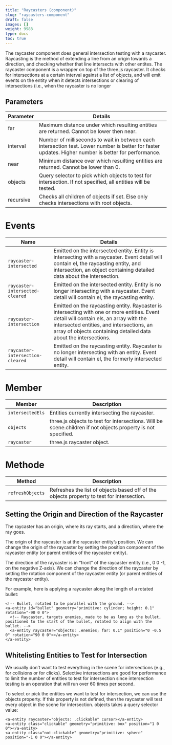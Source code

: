 ```yaml
---
title: "Raycasters (component)"
slug: "raycasters-component"
draft: false
images: []
weight: 9983
type: docs
toc: true
---
```


The raycaster component does general intersection testing with a raycaster. Raycasting is the method of extending a line from an origin towards a direction, and checking whether that line intersects with other entites. The raycaster component is a wrapper on top of the three.js raycaster. It checks for intersections at a certain interval against a list of objects, and will emit events on the entity when it detects intersections or clearing of intersections (i.e., when the raycaster is no longer 

## Parameters
| Parameter | Details | 
| --------- | ------- |
| far     | Maximum distance under which resulting entities are returned. Cannot be lower then near. |
| interval | Number of milliseconds to wait in between each intersection test. Lower number is better for faster updates. Higher number is better for performance.   | 
| near  |  Minimum distance over which resuilting entities are returned. Cannot be lower than 0.  |  
| objects |   Query selector to pick which objects to test for intersection. If not specified, all entities will be tested.   |
| recursive |   Checks all children of objects if set. Else only checks intersections with root objects.  |  



# Events

Name   | Details
------ | --------
`raycaster-intersected`   | Emitted on the intersected entity. Entity is intersecting with a raycaster. Event detail will contain el, the raycasting entity, and intersection, an object containing detailed data about the intersection.
`raycaster-intersected-cleared`  |  Emitted on the intersected entity. Entity is no longer intersecting with a raycaster. Event detail will contain el, the raycasting entity.
`raycaster-intersection`  |  Emitted on the raycasting entity. Raycaster is intersecting with one or more entities. Event detail will contain els, an array with the intersected entities, and intersections, an array of objects containing detailed data about the intersections.
`raycaster-intersection-cleared`   | Emitted on the raycasting entity. Raycaster is no longer intersecting with an entity. Event detail will contain el, the formerly intersected entity.

# Member

Member |   Description
--- | ---
`intersectedEls` |   Entities currently intersecting the raycaster.
`objects` |    three.js objects to test for intersections. Will be scene.children if not objects property is not specified.
`raycaster` |   three.js raycaster object.

# Methode

Method  |  Description
--- | ---
`refreshObjects` |    Refreshes the list of objects based off of the objects property to test for intersection.

## Setting the Origin and Direction of the Raycaster
The raycaster has an origin, where its ray starts, and a direction, where the ray goes.

The origin of the raycaster is at the raycaster entity’s position. We can change the origin of the raycaster by setting the position component of the raycaster entity (or parent entities of the raycaster entity).

The direction of the raycaster is in “front” of the raycaster entity (i.e., 0 0 -1, on the negative Z-axis). We can change the direction of the raycaster by setting the rotation component of the raycaster entity (or parent entities of the raycaster entity).

For example, here is applying a raycaster along the length of a rotated bullet:

<!-- language: lang-html -->

    <!-- Bullet, rotated to be parallel with the ground. -->
    <a-entity id="bullet" geometry="primitive: cylinder; height: 0.1" rotation="-90 0 0">
      <!-- Raycaster, targets enemies, made to be as long as the bullet, positioned to the start of the bullet, rotated to align with the bullet. -->
      <a-entity raycaster="objects: .enemies; far: 0.1" position="0 -0.5 0" rotation="90 0 0"></a-entity>
    </a-entity>

## Whitelisting Entities to Test for Intersection
We usually don’t want to test everything in the scene for intersections (e.g., for collisions or for clicks). Selective intersections are good for performance to limit the number of entities to test for intersection since intersection testing is an operation that will run over 60 times per second.

To select or pick the entities we want to test for intersection, we can use the objects property. If this property is not defined, then the raycaster will test every object in the scene for intersection. objects takes a query selector value:

<!-- language: lang-html -->

    <a-entity raycaster="objects: .clickable" cursor></a-entity>
    <a-entity class="clickable" geometry="primitive: box" position="1 0 0"></a-entity>
    <a-entity class="not-clickable" geometry="primitive: sphere" position="-1 0 0"></a-entity>



